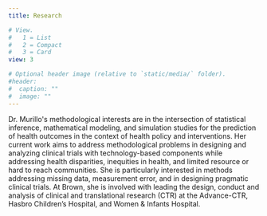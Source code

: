 ```yaml
---
title: Research 

# View.
#   1 = List
#   2 = Compact
#   3 = Card
view: 3

# Optional header image (relative to `static/media/` folder).
#header:
#  caption: ""
#  image: ""
---
```


Dr. Murillo's methodological interests are in the intersection of statistical inference, mathematical modeling, and simulation studies for the prediction of health outcomes in the context of health policy and interventions. Her current work aims to address methodological problems in designing and analyzing clinical trials with technology-based components while addressing health disparities, inequities in health, and limited resource or hard to reach communities. She is particularly interested in methods addressing missing data, measurement error, and in designing pragmatic clinical trials. At Brown, she is involved with leading the design, conduct and analysis of clinical and translational research (CTR) at the Advance-CTR, Hasbro Children’s Hospital, and Women & Infants Hospital.


 
